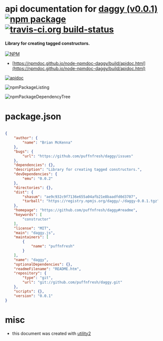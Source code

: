 # api documentation for  [daggy (v0.0.1)](https://github.com/puffnfresh/daggy#readme)  [![npm package](https://img.shields.io/npm/v/npmdoc-daggy.svg?style=flat-square)](https://www.npmjs.org/package/npmdoc-daggy) [![travis-ci.org build-status](https://api.travis-ci.org/npmdoc/node-npmdoc-daggy.svg)](https://travis-ci.org/npmdoc/node-npmdoc-daggy)
#### Library for creating tagged constructors.

[![NPM](https://nodei.co/npm/daggy.png?downloads=true&downloadRank=true&stars=true)](https://www.npmjs.com/package/daggy)

- [https://npmdoc.github.io/node-npmdoc-daggy/build/apidoc.html](https://npmdoc.github.io/node-npmdoc-daggy/build/apidoc.html)

[![apidoc](https://npmdoc.github.io/node-npmdoc-daggy/build/screenCapture.buildCi.browser.%252Ftmp%252Fbuild%252Fapidoc.html.png)](https://npmdoc.github.io/node-npmdoc-daggy/build/apidoc.html)

![npmPackageListing](https://npmdoc.github.io/node-npmdoc-daggy/build/screenCapture.npmPackageListing.svg)

![npmPackageDependencyTree](https://npmdoc.github.io/node-npmdoc-daggy/build/screenCapture.npmPackageDependencyTree.svg)



# package.json

```json

{
    "author": {
        "name": "Brian McKenna"
    },
    "bugs": {
        "url": "https://github.com/puffnfresh/daggy/issues"
    },
    "dependencies": {},
    "description": "Library for creating tagged constructors.",
    "devDependencies": {
        "emu": "0.0.2"
    },
    "directories": {},
    "dist": {
        "shasum": "ae9c932c9f7136e655a04afb21e8baadfd0d3707",
        "tarball": "https://registry.npmjs.org/daggy/-/daggy-0.0.1.tgz"
    },
    "homepage": "https://github.com/puffnfresh/daggy#readme",
    "keywords": [
        "constructor"
    ],
    "license": "MIT",
    "main": "daggy.js",
    "maintainers": [
        {
            "name": "puffnfresh"
        }
    ],
    "name": "daggy",
    "optionalDependencies": {},
    "readmeFilename": "README.htm",
    "repository": {
        "type": "git",
        "url": "git://github.com/puffnfresh/daggy.git"
    },
    "scripts": {},
    "version": "0.0.1"
}
```



# misc
- this document was created with [utility2](https://github.com/kaizhu256/node-utility2)
